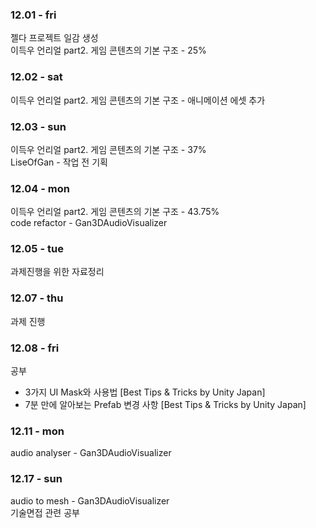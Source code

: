### 12.01 - fri

젤다 프로젝트 일감 생성<br>
이득우 언리얼 part2. 게임 콘텐츠의 기본 구조 - 25%<br>

### 12.02 - sat

이득우 언리얼 part2. 게임 콘텐츠의 기본 구조 - 애니메이션 에셋 추가<br>

### 12.03 - sun

이득우 언리얼 part2. 게임 콘텐츠의 기본 구조 - 37%<br>
LiseOfGan - 작업 전 기획

### 12.04 - mon

이득우 언리얼 part2. 게임 콘텐츠의 기본 구조 - 43.75%<br>
code refactor - Gan3DAudioVisualizer

### 12.05 - tue

과제진행을 위한 자료정리

### 12.07 - thu

과제 진행

### 12.08 - fri

공부 
- 3가지 UI Mask와 사용법 [Best Tips & Tricks by Unity Japan]
- 7분 만에 알아보는 Prefab 변경 사항 [Best Tips & Tricks by Unity Japan]

### 12.11 - mon

audio analyser - Gan3DAudioVisualizer

### 12.17 - sun

audio to mesh - Gan3DAudioVisualizer<br>
기술면접 관련 공부